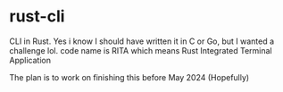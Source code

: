 # rust-cli
CLI in Rust. Yes i know I should have written it in C or Go, but I wanted a challenge lol.
code name is RITA which means Rust Integrated Terminal Application

The plan is to work on finishing this before May 2024 (Hopefully)
